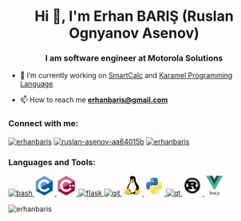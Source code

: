 <h1 align="center">Hi 👋, I'm Erhan BARIŞ (Ruslan Ognyanov Asenov)</h1>
<h3 align="center">I am software engineer at Motorola Solutions</h3>

- 🔭 I’m currently working on [SmartCalc](https://github.com/erhanbaris/smartcalc) and [Karamel Programming Language](https://github.com/erhanbaris/karamel)

- 📫 How to reach me **erhanbaris@gmail.com**

<h3 align="left">Connect with me:</h3>
<p align="left">
<a href="https://twitter.com/erhanbaris" target="blank"><img align="center" src="https://cdn.jsdelivr.net/npm/simple-icons@3.0.1/icons/twitter.svg" alt="erhanbaris" height="30" width="40" /></a>
<a href="https://linkedin.com/in/ruslan-asenov-aa64015b" target="blank"><img align="center" src="https://cdn.jsdelivr.net/npm/simple-icons@3.0.1/icons/linkedin.svg" alt="ruslan-asenov-aa64015b" height="30" width="40" /></a>
<a href="https://fb.com/erhanbaris" target="blank"><img align="center" src="https://cdn.jsdelivr.net/npm/simple-icons@3.0.1/icons/facebook.svg" alt="erhanbaris" height="30" width="40" /></a>
</p>

<h3 align="left">Languages and Tools:</h3>
<p align="left"> <a href="https://www.gnu.org/software/bash/" target="_blank"> <img src="https://www.vectorlogo.zone/logos/gnu_bash/gnu_bash-icon.svg" alt="bash" width="40" height="40"/> </a> <a href="https://www.cprogramming.com/" target="_blank"> <img src="https://raw.githubusercontent.com/devicons/devicon/master/icons/c/c-original.svg" alt="c" width="40" height="40"/> </a> <a href="https://www.w3schools.com/cpp/" target="_blank"> <img src="https://raw.githubusercontent.com/devicons/devicon/master/icons/cplusplus/cplusplus-original.svg" alt="cplusplus" width="40" height="40"/> </a> <a href="https://flask.palletsprojects.com/" target="_blank"> <img src="https://www.vectorlogo.zone/logos/pocoo_flask/pocoo_flask-icon.svg" alt="flask" width="40" height="40"/> </a> <a href="https://git-scm.com/" target="_blank"> <img src="https://www.vectorlogo.zone/logos/git-scm/git-scm-icon.svg" alt="git" width="40" height="40"/> </a> <a href="https://www.linux.org/" target="_blank"> <img src="https://raw.githubusercontent.com/devicons/devicon/master/icons/linux/linux-original.svg" alt="linux" width="40" height="40"/> </a> <a href="https://www.python.org" target="_blank"> <img src="https://raw.githubusercontent.com/devicons/devicon/master/icons/python/python-original.svg" alt="python" width="40" height="40"/> </a> <a href="https://www.qt.io/" target="_blank"> <img src="https://upload.wikimedia.org/wikipedia/commons/0/0b/Qt_logo_2016.svg" alt="qt" width="40" height="40"/> </a> <a href="https://www.rust-lang.org" target="_blank"> <img src="https://raw.githubusercontent.com/devicons/devicon/master/icons/rust/rust-plain.svg" alt="rust" width="40" height="40"/> </a> <a href="https://vuejs.org/" target="_blank"> <img src="https://raw.githubusercontent.com/devicons/devicon/master/icons/vuejs/vuejs-original-wordmark.svg" alt="vuejs" width="40" height="40"/> </a> </p>

<p><img align="center" src="https://github-readme-stats.vercel.app/api/top-langs?username=erhanbaris&show_icons=true&locale=en&layout=compact" alt="erhanbaris" /></p>

